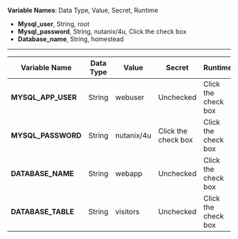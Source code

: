 


**Variable Names**: Data Type, Value, Secret, Runtime

* **Mysql_user**, String, root
* **Mysql_password**, String, nutanix/4u, Click the check box
* **Database_name**, String, homestead

---

| Variable Name | Data Type| Value| Secret| Runtime |
|---|---|---|---|---|
| **MYSQL_APP_USER**| String| webuser | Unchecked | Click the check box |
| **MYSQL_PASSWORD**| String| nutanix/4u| Click the check box | Click the check box |
| **DATABASE_NAME**| String| webapp |Unchecked |Click the check box |
| **DATABASE_TABLE**| String| visitors |Unchecked |Click the check box |

